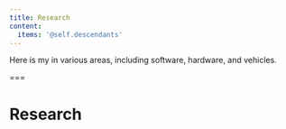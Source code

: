 ```yaml
---
title: Research
content:
  items: '@self.descendants'
---
```


Here is my in various areas, including software, hardware, and vehicles.

===

# Research
